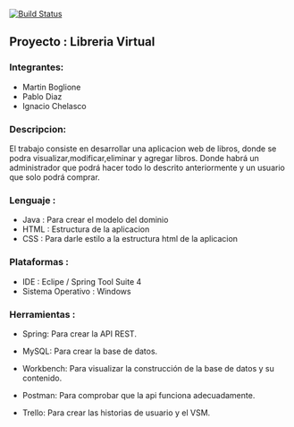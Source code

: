 [![Build Status](https://travis-ci.org/PabloD97/Proyecto_EIS_LibreriaVirtual.svg?branch=master)](https://travis-ci.org/PabloD97/Proyecto_EIS_LibreriaVirtual)

## Proyecto : Libreria Virtual

### Integrantes:
- Martin Boglione
- Pablo Diaz
- Ignacio Chelasco


### Descripcion:
El trabajo consiste en desarrollar una aplicacion web de libros, donde se podra visualizar,modificar,eliminar y agregar libros.
Donde habrá un administrador que podrá hacer todo lo descrito anteriormente y un usuario que solo podrá comprar.


### Lenguaje :

- Java : Para crear el modelo del dominio
- HTML : Estructura de la aplicacion
- CSS : Para darle estilo a la estructura html de la aplicacion


### Plataformas :

- IDE : Eclipe / Spring Tool Suite 4
- Sistema Operativo : Windows


### Herramientas :

- Spring: Para crear la API REST.

- MySQL: Para crear la base de datos.

- Workbench: Para visualizar la construcción de la base de datos y su contenido.

- Postman: Para comprobar que la api funciona adecuadamente.

- Trello: Para crear las historias de usuario y el VSM.








